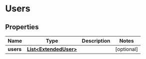 

# Users


## Properties

| Name | Type | Description | Notes |
|------------ | ------------- | ------------- | -------------|
|**users** | [**List&lt;ExtendedUser&gt;**](ExtendedUser.md) |  |  [optional] |



